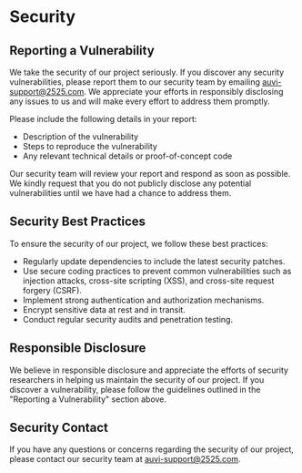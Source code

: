 # Security

## Reporting a Vulnerability

We take the security of our project seriously. If you discover any security vulnerabilities, please report them to our security team by emailing [auvi-support@2525.com](mailto:auvi-support@2525.com). We appreciate your efforts in responsibly disclosing any issues to us and will make every effort to address them promptly.

Please include the following details in your report:

- Description of the vulnerability
- Steps to reproduce the vulnerability
- Any relevant technical details or proof-of-concept code

Our security team will review your report and respond as soon as possible. We kindly request that you do not publicly disclose any potential vulnerabilities until we have had a chance to address them.

## Security Best Practices

To ensure the security of our project, we follow these best practices:

- Regularly update dependencies to include the latest security patches.
- Use secure coding practices to prevent common vulnerabilities such as injection attacks, cross-site scripting (XSS), and cross-site request forgery (CSRF).
- Implement strong authentication and authorization mechanisms.
- Encrypt sensitive data at rest and in transit.
- Conduct regular security audits and penetration testing.

## Responsible Disclosure

We believe in responsible disclosure and appreciate the efforts of security researchers in helping us maintain the security of our project. If you discover a vulnerability, please follow the guidelines outlined in the "Reporting a Vulnerability" section above.

## Security Contact

If you have any questions or concerns regarding the security of our project, please contact our security team at [auvi-support@2525.com](mailto:auvi-support@2525.com).
